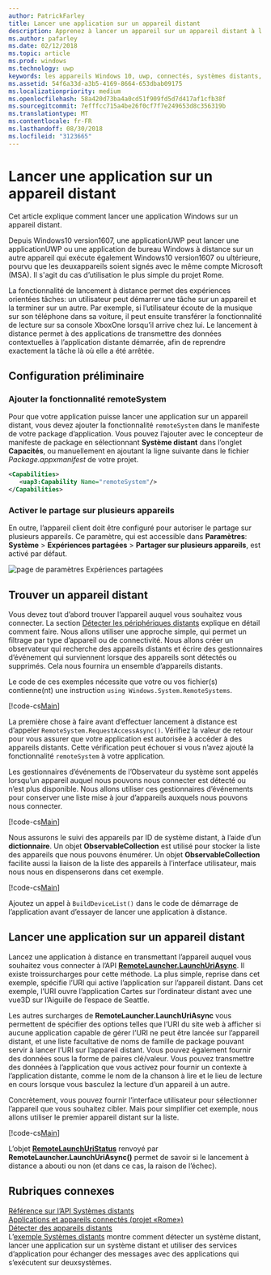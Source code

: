 ```yaml
---
author: PatrickFarley
title: Lancer une application sur un appareil distant
description: Apprenez à lancer un appareil sur un appareil distant à l'aide du projet «Rome».
ms.author: pafarley
ms.date: 02/12/2018
ms.topic: article
ms.prod: windows
ms.technology: uwp
keywords: les appareils Windows 10, uwp, connectés, systèmes distants, rome, projet rome
ms.assetid: 54f6a33d-a3b5-4169-8664-653dbab09175
ms.localizationpriority: medium
ms.openlocfilehash: 58a420d73ba4a0cd51f909fd5d7d417af1cfb38f
ms.sourcegitcommit: 7efffcc715a4be26f0cf7f7e249653d8c356319b
ms.translationtype: MT
ms.contentlocale: fr-FR
ms.lasthandoff: 08/30/2018
ms.locfileid: "3123665"
---
```

# <a name="launch-an-app-on-a-remote-device"></a>Lancer une application sur un appareil distant

Cet article explique comment lancer une application Windows sur un appareil distant.

Depuis Windows10 version1607, une applicationUWP peut lancer une applicationUWP ou une application de bureau Windows à distance sur un autre appareil qui exécute également Windows10 version1607 ou ultérieure, pourvu que les deuxappareils soient signés avec le même compte Microsoft (MSA). Il s'agit du cas d’utilisation le plus simple du projet Rome.

La fonctionnalité de lancement à distance permet des expériences orientées tâches: un utilisateur peut démarrer une tâche sur un appareil et la terminer sur un autre. Par exemple, si l’utilisateur écoute de la musique sur son téléphone dans sa voiture, il peut ensuite transférer la fonctionnalité de lecture sur sa console XboxOne lorsqu’il arrive chez lui. Le lancement à distance permet à des applications de transmettre des données contextuelles à l’application distante démarrée, afin de reprendre exactement la tâche là où elle a été arrêtée.

## <a name="preliminary-setup"></a>Configuration préliminaire

### <a name="add-the-remotesystem-capability"></a>Ajouter la fonctionnalité remoteSystem

Pour que votre application puisse lancer une application sur un appareil distant, vous devez ajouter la fonctionnalité `remoteSystem` dans le manifeste de votre package d’application. Vous pouvez l’ajouter avec le concepteur de manifeste de package en sélectionnant **Système distant** dans l’onglet **Capacités**, ou manuellement en ajoutant la ligne suivante dans le fichier _Package.appxmanifest_ de votre projet.

``` xml
<Capabilities>
   <uap3:Capability Name="remoteSystem"/>
</Capabilities>
```

### <a name="enable-cross-device-sharing"></a>Activer le partage sur plusieurs appareils

En outre, l’appareil client doit être configuré pour autoriser le partage sur plusieurs appareils. Ce paramètre, qui est accessible dans **Paramètres**: **Système** > **Expériences partagées** > **Partager sur plusieurs appareils**, est activé par défaut. 

![page de paramètres Expériences partagées](images/shared-experiences-settings.png)

## <a name="find-a-remote-device"></a>Trouver un appareil distant

Vous devez tout d’abord trouver l’appareil auquel vous souhaitez vous connecter. La section [Détecter les périphériques distants](discover-remote-devices.md) explique en détail comment faire. Nous allons utiliser une approche simple, qui permet un filtrage par type d’appareil ou de connectivité. Nous allons créer un observateur qui recherche des appareils distants et écrire des gestionnaires d’événement qui surviennent lorsque des appareils sont détectés ou supprimés. Cela nous fournira un ensemble d’appareils distants.

Le code de ces exemples nécessite que votre ou vos fichier(s) contienne(nt) une instruction `using Windows.System.RemoteSystems`.

[!code-cs[Main](./code/RemoteLaunchScenario/MainPage.xaml.cs#SnippetBuildDeviceList)]

La première chose à faire avant d’effectuer lancement à distance est d’appeler `RemoteSystem.RequestAccessAsync()`. Vérifiez la valeur de retour pour vous assurer que votre application est autorisée à accéder à des appareils distants. Cette vérification peut échouer si vous n’avez ajouté la fonctionnalité `remoteSystem` à votre application.

Les gestionnaires d’événements de l’Observateur du système sont appelés lorsqu’un appareil auquel nous pouvons nous connecter est détecté ou n’est plus disponible. Nous allons utiliser ces gestionnaires d’événements pour conserver une liste mise à jour d’appareils auxquels nous pouvons nous connecter.

[!code-cs[Main](./code/RemoteLaunchScenario/MainPage.xaml.cs#SnippetEventHandlers)]


Nous assurons le suivi des appareils par ID de système distant, à l’aide d’un **dictionnaire**. Un objet **ObservableCollection** est utilisé pour stocker la liste des appareils que nous pouvons énumérer. Un objet **ObservableCollection** facilite aussi la liaison de la liste des appareils à l’interface utilisateur, mais nous nous en dispenserons dans cet exemple.

[!code-cs[Main](./code/RemoteLaunchScenario/MainPage.xaml.cs#SnippetMembers)]

Ajoutez un appel à `BuildDeviceList()` dans le code de démarrage de l’application avant d’essayer de lancer une application à distance.

## <a name="launch-an-app-on-a-remote-device"></a>Lancer une application sur un appareil distant

Lancez une application à distance en transmettant l’appareil auquel vous souhaitez vous connecter à l’API [**RemoteLauncher.LaunchUriAsync**](https://msdn.microsoft.com/library/windows/apps/windows.system.remotelauncher.launchuriasync.aspx). Il existe troissurcharges pour cette méthode. La plus simple, reprise dans cet exemple, spécifie l’URI qui active l’application sur l’appareil distant. Dans cet exemple, l’URI ouvre l’application Cartes sur l’ordinateur distant avec une vue3D sur l’Aiguille de l’espace de Seattle.

Les autres surcharges de **RemoteLauncher.LaunchUriAsync** vous permettent de spécifier des options telles que l’URI du site web à afficher si aucune application capable de gérer l’URI ne peut être lancée sur l’appareil distant, et une liste facultative de noms de famille de package pouvant servir à lancer l’URI sur l’appareil distant. Vous pouvez également fournir des données sous la forme de paires clé/valeur. Vous pouvez transmettre des données à l’application que vous activez pour fournir un contexte à l’application distante, comme le nom de la chanson à lire et le lieu de lecture en cours lorsque vous basculez la lecture d’un appareil à un autre.

Concrètement, vous pouvez fournir l’interface utilisateur pour sélectionner l’appareil que vous souhaitez cibler. Mais pour simplifier cet exemple, nous allons utiliser le premier appareil distant sur la liste.

[!code-cs[Main](./code/RemoteLaunchScenario/MainPage.xaml.cs#SnippetRemoteUriLaunch)]

L’objet [**RemoteLaunchUriStatus**](https://msdn.microsoft.com/library/windows/apps/windows.system.remotelaunchuristatus.aspx) renvoyé par **RemoteLauncher.LaunchUriAsync()** permet de savoir si le lancement à distance a abouti ou non (et dans ce cas, la raison de l’échec).

## <a name="related-topics"></a>Rubriques connexes

[Référence sur l’API Systèmes distants](https://msdn.microsoft.com/library/windows/apps/Windows.System.RemoteSystems)  
[Applications et appareils connectés (projet «Rome»)](connected-apps-and-devices.md)  
[Détecter des appareils distants](discover-remote-devices.md)  
L’[exemple Systèmes distants](https://github.com/Microsoft/Windows-universal-samples/tree/dev/Samples/RemoteSystems) montre comment détecter un système distant, lancer une application sur un système distant et utiliser des services d’application pour échanger des messages avec des applications qui s’exécutent sur deuxsystèmes.
